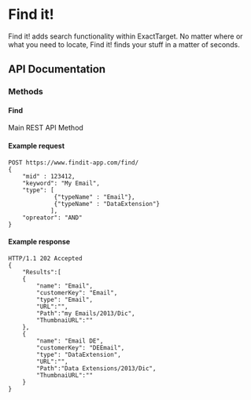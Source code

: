 Find it!
=======

Find it! adds search  functionality within ExactTarget.  No matter where or what you need to locate, Find it! finds your stuff in a matter of seconds.

API Documentation
----

### Methods ###
#### Find ####

Main REST API Method

#### Example request ####

```
POST https://www.findit-app.com/find/
{
    "mid" : 123412,
    "keyword": "My Email",
    "type": [
             {"typeName" : "Email"},
             {"typeName" : "DataExtension"}
            ],
    "opreator": "AND"
}
```

#### Example response ####

```
HTTP/1.1 202 Accepted
{
    "Results":[
    {
        "name": "Email",
        "customerKey": "Email",
        "type": "Email",
        "URL":"",
        "Path":"my Emails/2013/Dic",
        "ThumbnaiURL":""
    },
    {
        "name": "Email DE",
        "customerKey": "DEEmail",
        "type": "DataExtension",
        "URL":"",
        "Path":"Data Extensions/2013/Dic",
        "ThumbnaiURL":""
    }
}
```
